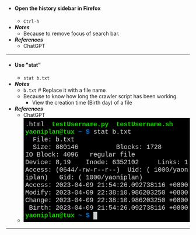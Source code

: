 - #### Open the history sidebar in Firefox
    - `Ctrl-h`
- ***Notes***
    - Because to remove focus of search bar.
- ***References***
    - ChatGPT
- ---
- #### Use "stat"
    - `stat b.txt`
- ***Notes***
    - `b.txt` # Replace it with a file name
    - Because to know how long the crawler script has been working.
        - View the creation time (Birth day) of a file
- ***References***
    - ChatGPT
    - ![2023-04-09_22-39.png](../assets/2023-04-09_22-39.png)
- ---
